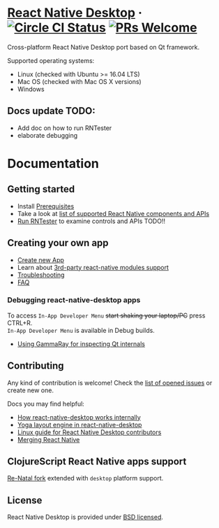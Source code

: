 # [React Native Desktop](https://github.com/status-im/react-native-desktop) &middot; [![Circle CI Status](https://circleci.com/gh/status-im/react-native-desktop.svg?style=shield)](https://circleci.com/gh/status-im/react-native-desktop) [![PRs Welcome](https://img.shields.io/badge/PRs-welcome-brightgreen.svg)](https://github.com/status-im/react-native-desktop/issues)


Cross-platform React Native Desktop port based on Qt framework.

Supported operating systems:
- Linux (checked with Ubuntu >= 16.04 LTS)
- Mac OS (checked with Mac OS X versions)
- Windows


<!-- ## Table of contents
- [Getting Started](#getting-started)
- [Documentation](#documentation)
- [License](#license) -->

## Docs update TODO:
- Add doc on how to run RNTester
- elaborate debugging

# Documentation
## Getting started

- Install [Prerequisites](docs/InstallPrerequisites.md)
- Take a look at [list of supported React Native components and APIs](docs/ComponentsSupport.md)
- [Run RNTester](docs/RunRNTester.md) to examine controls and APIs TODO!!


## Creating your own app
- [Create new App](docs/CreateNewApp.md)
- Learn about [3rd-party react-native modules support](docs/NativeModulesSupport.md)
- [Troubleshooting](docs/Troubleshooting.md)
- [FAQ](#docs/FAQ.md)


### Debugging react-native-desktop apps

To access `In-App Developer Menu` ~~start shaking your laptop/PC~~ press CTRL+R.  
`In-App Developer Menu` is available in Debug builds.
- [Using GammaRay for inspecting Qt internals](docs/InspectAppWithGammaRay.md)


## Contributing
Any kind of contribution is welcome! Check the [list of opened issues](https://github.com/status-im/react-native-desktop/issues) or create new one.

Docs you may find helpful:

- [How react-native-desktop works internally](docs/HowRNDesktopAppWorks.md)
- [Yoga layout engine in react-native-desktop](docs/YogaLayoutEngine.md)
- [Linux guide for React Native Desktop contributors](docs/ContributorEnvSetup.md)
- [Merging React Native](#docs/MergingReactNative.md)


## ClojureScript React Native apps support

[Re-Natal fork](https://github.com/status-im/re-natal.git) extended with `desktop` platform support.


## License

React Native Desktop is provided under [BSD licensed](./LICENSE).

